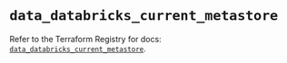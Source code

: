 # `data_databricks_current_metastore`

Refer to the Terraform Registry for docs: [`data_databricks_current_metastore`](https://registry.terraform.io/providers/databricks/databricks/1.35.0/docs/data-sources/current_metastore).
